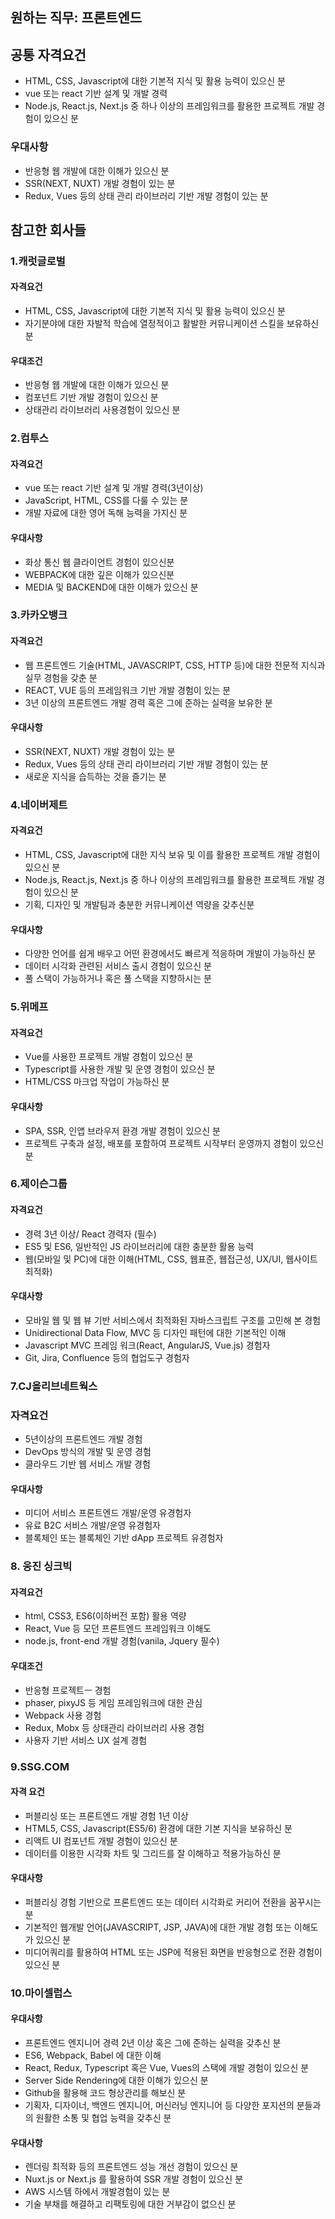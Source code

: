 ## 원하는 직무: 프론트엔드

## 공통 자격요건

- HTML, CSS, Javascript에 대한 기본적 지식 및 활용 능력이 있으신 분
- vue 또는 react 기반 설계 및 개발 경력
- Node.js, React.js, Next.js 중 하나 이상의 프레임워크를 활용한 프로젝트 개발 경험이 있으신 분



### 우대사항

- 반응형 웹 개발에 대한 이해가 있으신 분
- SSR(NEXT, NUXT) 개발 경험이 있는 분
- Redux, Vues 등의 상태 관리 라이브러리 기반 개발 경험이 있는 분



## 참고한 회사들

### 1.캐럿글로벌

#### 자격요건

- HTML, CSS, Javascript에 대한 기본적 지식 및 활용 능력이 있으신 분
- 자기분야에 대한 자발적 학습에 열정적이고 활발한 커뮤니케이션 스킬을 보유하신 분

#### 우대조건

- 반응형 웹 개발에 대한 이해가 있으신 분
- 컴포넌트 기반 개발 경험이 있으신 분 
- 상태관리 라이브러리 사용경험이 있으신 분

### 2.컴투스

#### 자격요건

- vue 또는 react 기반 설계 및 개발 경력(3년이상)
- JavaScript, HTML, CSS를 다룰 수 있는 분
- 개발 자료에 대한 영어 독해 능력을 가지신 분

#### 우대사항

- 화상 통신 웹 클라이언트 경험이 있으신분
- WEBPACK에 대한 깊은 이해가 있으신분
- MEDIA 및 BACKEND에 대한 이해가 있으신 분



### 3.카카오뱅크

#### 자격요건

- 웹 프론트엔드 기술(HTML, JAVASCRIPT, CSS, HTTP 등)에 대한 전문적 지식과 실무 경험을 갖춘 분
- REACT, VUE 등의 프레임워크 기반 개발 경험이 있는 분
- 3년 이상의 프론트엔드 개발 경력 혹은 그에 준하는 실력을 보유한 분

#### 우대사항

- SSR(NEXT, NUXT) 개발 경험이 있는 분
- Redux, Vues 등의 상태 관리 라이브러리 기반 개발 경험이 있는 분
- 새로운 지식을 습득하는 것을 즐기는 분

### 4.네이버제트

#### 자격요건

- HTML, CSS, Javascript에 대한 지식 보유 및 이를 활용한 프로젝트 개발 경험이 있으신 분
- Node.js, React.js, Next.js 중 하나 이상의 프레임워크를 활용한 프로젝트 개발 경험이 있으신 분
- 기획, 디자인 및 개발팀과 충분한 커뮤니케이션 역량을 갖추신분

#### 우대사항

- 다양한 언어를 쉽게 배우고 어떤 환경에서도 빠르게 적응하며 개발이 가능하신 분
- 데이터 시각화 관련된 서비스 출시 경험이 있으신 분
- 풀 스택이 가능하거나 혹은 풀 스택을 지향하시는 분

### 5.위메프

#### 자격요건

- Vue를 사용한 프로젝트 개발 경험이 있으신 분
- Typescript를 사용한 개발 및 운영 경험이 있으신 분
- HTML/CSS 마크업 작업이 가능하신 분

#### 우대사항

- SPA, SSR, 인앱 브라우저 환경 개발 경험이 있으신 분
- 프로젝트 구축과 설정, 배포를 포함하여 프로젝트 시작부터 운영까지 경험이 있으신 분

### 6.제이슨그룹

#### 자격요건

- 경력 3년 이상/ React 경력자 (필수)
- ES5 및 ES6, 일반적인 JS 라이브러리에 대한 충분한 활용 능력
- 웹(모바일 및 PC)에 대한 이해(HTML, CSS, 웹표준, 웹접근성, UX/UI, 웹사이트 최적화)

#### 우대사항

- 모바일 웹 및 웹 뷰 기반 서비스에서 최적화된 자바스크립트 구조를 고민해 본 경험
- Unidirectional Data Flow, MVC 등 디자인 패턴에 대한 기본적인 이해
- Javascript MVC 프레임 워크(React, AngularJS, Vue.js) 경험자
- Git, Jira, Confluence 등의 협업도구 경험자

### 7.CJ올리브네트웍스

### 자격요건

- 5년이상의 프론트엔드 개발 경험
- DevOps 방식의 개발 및 운영 경험
- 클라우드 기반 웹 서비스 개발 경험

#### 우대사항

- 미디어 서비스 프론트엔드 개발/운영 유경험자
- 유료 B2C 서비스 개발/운영 유경험자
- 블록체인 또는 블록체인 기반 dApp 프로젝트 유경험자

### 8. 웅진 싱크빅

#### 자격요건

- html, CSS3, ES6(이하버전 포함) 활용 역량
- React, Vue 등 모던 프론트엔드 프레임워크 이해도
- node.js, front-end 개발 경험(vanila, Jquery 필수)

#### 우대조건

- 반응형 프로젝트ㅡ 경험
- phaser, pixyJS 등 게임 프레임워크에 대한 관심
- Webpack 사용 경험
- Redux, Mobx 등 상태관리 라이브러리 사용 경험
- 사용자 기반 서비스 UX 설계 경험

### 9.SSG.COM

#### 자격 요건

- 퍼블리싱 또는 프론트엔드 개발 경험 1년 이상
- HTML5, CSS, Javascript(ES5/6) 환경에 대한 기본 지식을 보유하신 분
- 리액트 UI 컴포넌트 개발 경험이 있으신 분
- 데이터를 이용한 시각화 차트 및 그리드를 잘 이해하고 적용가능하신 분

#### 우대사항

- 퍼블리싱 경험 기반으로 프론트엔드 또는 데이터 시각화로 커리어 전환을 꿈꾸시는 분
- 기본적인 웹개발 언어(JAVASCRIPT, JSP, JAVA)에 대한 개발 경험 또는 이해도가 있으신 분
- 미디어쿼리를 활용하여 HTML 또는 JSP에 적용된 화면을 반응형으로 전환 경험이 있으신 분

### 10.마이셀럽스

#### 우대사항

- 프론트엔드 엔지니어 경력 2년 이상 혹은 그에 준하는 실력을 갖추신 분
- ES6, Webpack, Babel 에 대한 이해
- React, Redux, Typescript 혹은 Vue, Vues의 스택에 개발 경험이 있으신 분
- Server Side Rendering에 대한 이해가 있으신 분
- Github을 활용해 코드 형상관리를 해보신 분
- 기획자, 디자이너, 백엔드 엔지니어, 머신러닝 엔지니어 등 다양한 포지션의 분들과의 원활한 소통 및 협업 능력을 갖추신 분

#### 우대사항

- 렌더링 최적화 등의 프론트엔드 성능 개선 경험이 있으신 분
- Nuxt.js or Next.js 를 활용하여 SSR 개발 경험이 있으신 분
- AWS 시스템 하에서 개발경험이 있는 분
- 기술 부채를 해결하고 리팩토링에 대한 거부감이 없으신 분
